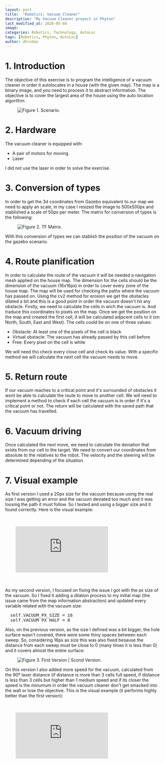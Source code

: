 ```yaml
---
layout: post
title:  "Robotics: Vacuum Cleaner"
description: "My Vacuum Cleaner proyect in Phyton"
last_modified_at: 2020-05-04
image:
categories: Robotics, Technology, AutoLoc
tags: [Robotics, Phyton, AutoLoc]
author: dhrodao
---
```


# 1. Introduction
The objective of this exercise is to program the intelligence of a vacuum cleaner in order it autolocates in a house (with the given map). The map is a binary image, and you need to process it to abstract information. The objective is to cover the largest area of the house using the auto location algorithm.
<figure class="align-center">
  <img src="{{ '/assets/images/blog/vacuum_cleaner.png' | absolute_url }}" alt="Figure 1. Scenario.">
</figure>

# 2. Hardware
The vacuum cleaner is equipped with:
<ul>
  <li>A pair of motors for moving</li>
  <li>Laser</li>
</ul>
I did not use the laser in order to solve the exercise.

# 3. Conversion of types
In order to get the 3d coordinates from Gazebo equivalent to our map we need to apply an scale, in my case I resized the image to 500x500px and stablished a scale of 50px per meter. The matrix for conversion of types is the following:
<figure class="align-center">
  <img src="{{ '/assets/images/blog/matrix.png' | absolute_url }}" alt="Figure 2. TF Matrix.">
</figure>
With this conversion of types we can stablish the position of the vacuum on the gazebo scenario.

# 4. Route planification
In order to calculate the route of the vacuum it will be needed a navigation mesh applied on the house map. The dimension for the cells should be the dimension of the vacuum (16x16px) in order to cover every zone of the house map. 
The map will be used for checking the paths where the vacuum has passed on. Using the cv2 method for erosion we get the obstacles dilated a bit and this is a good point in order the vacuum doesn't hit any obstacle.
Firstly, we need to calculate the cells in wich the vacuum is. And traduce this coordinates to pixels on the map. Once we get the position on the map and created the first cell, it will be calculated adjacent cells to it (on North, South, East and West). The cells could be on one of three values:
<ul>
  <li>Obstacle: At least one of the pixels of the cell is black</li>
  <li>Virtual obstacle: The vacuum has already passed by this cell before</li>
  <li>Free: Every pixel on the cell is white</li>
</ul>
We will need tho check every close cell and check its value. 
With a specific method we will calculate the next cell the vacuum needs to move.

# 5. Return route
If our vacuum reaches to a critical point and it's surrounded of obstacles it wont be able to calculate the route to move to another cell. We will need to implement a method to check if each cell the vacuum is in order if it's a critical point or not.
The return will be calculated with the saved path that the vacuum has travelled.

# 6. Vacuum driving
Once calculated the next move, we need to calculate the deviation that exists from our cell to the target. We need to convert our coordinates from absolute to the relatives to the robot.
The velocity and the steering will be determined depending of the situation.

# 7. Visual example
As first version I used a 20px size for the vacuum because using the real size I was getting an error and the vacuum deviated too much and it was loosing the path it must follow. So I tested and using a bigger size and it found correctly. Here is the visual example:
<pre>
  <div class="video-responsive">
    <iframe src="https://www.youtube.com/embed/8gf1R6S3UzM" frameborder="0" allow="accelerometer; autoplay; encrypted-media; gyroscope; picture-in-picture" allowfullscreen></iframe>
  </div>
</pre>
As my second version, I focused on fixing the issue I got with the px size of the vacuum. So I fixed it adding a dilation process to my initial map (the issue came from the map information abstraction) and updated every variable related with the vacuum size:
<pre>
  self.VACUUM_PX_SIZE = 16
  self.VACUUM_PX_HALF = 8
</pre>
Also, on the previous version, as the size I defined was a bit bigger, the hole surface wasn't covered, there were some thiny spaces between each sweep. So, considering 16px as size this was also fixed besause the distance from each sweep must be close to 0 (many times it is less than 0) and it covers almost the entire surface:
<figure class="align-center">
  <img src="{{ '/assets/images/blog/sweeping.png' | absolute_url }}" alt="Figure 3. First Version | Scond Version.">
</figure>
On this version I also added more speed for the vacuum, calculated from the 90º laser distance (if distance is more than 3 cells full speed, if distance is less than 3 cells but higher than 1 medium speed and if its closer the speed is the minumum in order the vacuum cleaner don't get smacked into the wall or lose the objective. This is the visual example (it performs highly better than the first version):
<pre>
  <div class="video-responsive">
    <iframe src="https://www.youtube.com/embed/g-R8jsmUkdY" frameborder="0" allow="accelerometer; autoplay; encrypted-media; gyroscope; picture-in-picture" allowfullscreen></iframe>
  </div>
</pre>
